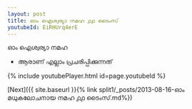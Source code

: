 ```yaml
---
layout: post
title: ഓം ഐശ്വര്യാ നമഹ ൧൧ ടൈംസ്
youtubeId: EiRHUrq4erE
---
```

 
 
 ഓം ഐശ്വര്യാ നമഹ 
 
 -  ആരാണ് എല്ലാം പ്രചരിപ്പിക്കുന്നത് 
 
  
 
  
 
 
 
 
 
 


{% include youtubePlayer.html id=page.youtubeId %}
 
[Next]({{ site.baseurl }}{% link  split1/_posts/2013-08-16-ഓം മധുകലോചനായ നമഹ ൧൧ ടൈംസ്.md%})
 
